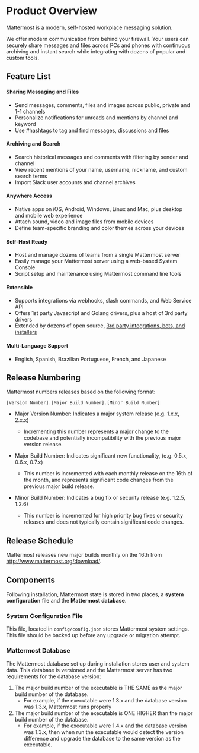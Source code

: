 # Product Overview

Mattermost is a modern, self-hosted workplace messaging solution.

We offer modern communication from behind your firewall. Your users can securely share messages and files across PCs and phones with continuous archiving and instant search while integrating with dozens of popular and custom tools. 

## Feature List 

#### Sharing Messaging and Files

- Send messages, comments, files and images across public, private and 1-1 channels
- Personalize notifications for unreads and mentions by channel and keyword
- Use #hashtags to tag and find messages, discussions and files

#### Archiving and Search 

- Search historical messages and comments with filtering by sender and channel
- View recent mentions of your name, username, nickname, and custom search terms
- Import Slack user accounts and channel archives

#### Anywhere Access

- Native apps on iOS, Android, Windows, Linux and Mac, plus desktop and mobile web experience
- Attach sound, video and image files from mobile devices 
- Define team-specific branding and color themes across your devices

#### Self-Host Ready

- Host and manage dozens of teams from a single Mattermost server 
- Easily manage your Mattermost server using a web-based System Console
- Script setup and maintenance using Mattermost command line tools 

#### Extensible 

- Supports integrations via webhooks, slash commands, and Web Service API
- Offers 1st party Javascript and Golang drivers, plus a host of 3rd party drivers
- Extended by dozens of open source, [3rd party integrations, bots, and installers](http://www.mattermost.org/community-applications/)

#### Multi-Language Support

- English, Spanish, Brazilian Portuguese, French, and Japanese

## Release Numbering 

Mattermost numbers releases based on the following format: 

  `[Version Number].[Major Build Number].[Minor Build Number]`

- Major Version Number: Indicates a major system release (e.g. 1.x.x, 2.x.x)
   - Incrementing this number represents a major change to the codebase and potentially incompatibility with the previous major version release. 

- Major Build Number: Indicates significant new functionality, (e.g. 0.5.x, 0.6.x, 0.7.x)
   - This number is incremented with each monthly release on the 16th of the month, and represents significant code changes from the previous major build release. 

- Minor Build Number: Indicates a bug fix or security release (e.g. 1.2.5, 1.2.6)
   - This number is incremented for high priority bug fixes or security releases and does not typically contain significant code changes.

## Release Schedule

Mattermost releases new major builds monthly on the 16th from http://www.mattermost.org/download/. 

## Components 

Following installation, Mattermost state is stored in two places, a **system configuration** file and the **Mattermost database**. 

### System Configuration File 

This file, located in `config/config.json` stores Mattermost system settings. This file should be backed up before any upgrade or migration attempt. 

### Mattermost Database 

The Mattermost database set up during installation stores user and system data. This database is versioned and the Mattermost server has two requirements for the database version: 

1. The major build number of the executable is THE SAME as the major build number of the database.
   - For example, if the executable were 1.3.x and the database version was 1.3.x, Mattermost runs properly
2. The major build number of the executable is ONE HIGHER than the major build number of the database.
   - For example, if the executable were 1.4.x and the database version was 1.3.x, then when run the executable would detect the version difference and upgrade the database to the same version as the executable. 





